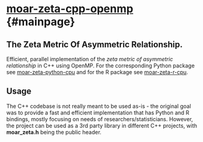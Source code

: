 # [moar-zeta-cpp-openmp](https://github.com/adam-zlatniczki/moar-zeta-cpp-openmp) {#mainpage}

## The Zeta Metric Of Asymmetric Relationship.
Efficient, parallel implementation of the *zeta metric of asymmetric relationship* in C++ using OpenMP. For the corresponding Python package see [moar-zeta-python-cpu](https://github.com/adam-zlatniczki/moar-zeta-python-cpu) and for the R package see [moar-zeta-r-cpu](https://github.com/adam-zlatniczki/moar-zeta-r-cpu).

## Usage
The C++ codebase is not really meant to be used as-is - the original goal was to provide a fast and efficient implementation that has Python and R bindings, mostly focusing on needs of researchers/statisticians. However, the project can be used as a 3rd party library in different C++ projects, with **moar_zeta.h** being the public header.